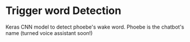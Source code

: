 # Trigger word Detection
 Keras CNN model to detect phoebe's wake word.
Phoebe is the chatbot's name (turned voice assistant soon!)
